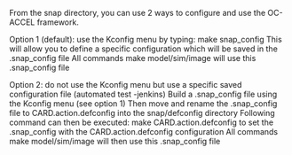 From the snap directory, you can use 2 ways to configure and use the OC-ACCEL framework.

Option 1 (default): use the Kconfig menu by typing: make snap_config
 This will allow you to define a specific configuration which will be saved in the .snap_config file
 All commands make model/sim/image will use this .snap_config file

Option 2: do not use the Kconfig menu but use a specific saved configuration file (automated test -jenkins)
 Build a .snap_config file using the Kconfig menu  (see option 1)
 Then move and rename the .snap_config file to CARD.action.defconfig into the snap/defconfig directory
 Following command can then be executed:
   make CARD.action.defconfig to set the .snap_config with the CARD.action.defconfig configuration
 All commands make model/sim/image will then use this .snap_config file
   
